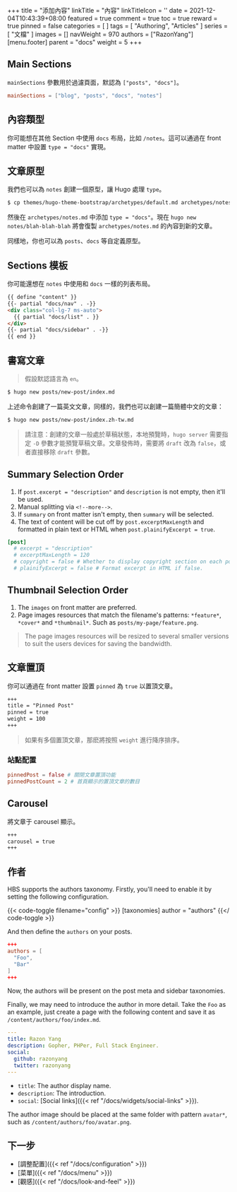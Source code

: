 +++
title = "添加內容"
linkTitle = "內容"
linkTitleIcon = '<i class="fas fa-newspaper fa-fw"></i>'
date = 2021-12-04T10:43:39+08:00
featured = true
comment = true
toc = true
reward = true
pinned = false
categories = [
]
tags = [
  "Authoring",
  "Articles"
]
series = [
  "文檔"
]
images = []
navWeight = 970
authors = ["RazonYang"]
[menu.footer]
  parent = "docs"
  weight = 5
+++

## Main Sections

`mainSections` 參數用於過濾頁面，默認為 `["posts", "docs"]`。

```toml {title="config/_default/params.toml"}
mainSections = ["blog", "posts", "docs", "notes"]
```

## 內容類型

你可能想在其他 Section 中使用 `docs` 布局，比如 `/notes`。這可以通過在 front matter 中設置 `type = "docs"` 實現。 

## 文章原型

我們也可以為 `notes` 創建一個原型，讓 Hugo 處理 `type`。

```bash
$ cp themes/hugo-theme-bootstrap/archetypes/default.md archetypes/notes.md
```

然後在 `archetypes/notes.md` 中添加 `type = "docs"`。現在 `hugo new notes/blah-blah-blah` 將會復製 `archetypes/notes.md` 的內容到新的文章。

同樣地，你也可以為 `posts`、`docs` 等自定義原型。

## Sections 模板

你可能還想在 `notes` 中使用和 `docs` 一樣的列表布局。

```html {title="layouts/notes/list.html"}
{{ define "content" }}
{{- partial "docs/nav" . -}}
<div class="col-lg-7 ms-auto">
  {{ partial "docs/list" . }}
</div>
{{- partial "docs/sidebar" . -}}
{{ end }}
```

## 書寫文章

> 假設默認語言為 `en`。

```bash
$ hugo new posts/new-post/index.md
```

上述命令創建了一篇英文文章，同樣的，我們也可以創建一篇簡體中文的文章：

```bash
$ hugo new posts/new-post/index.zh-tw.md
```

> 請注意：創建的文章一般處於草稿狀態，本地預覽時，`hugo server` 需要指定 `-D` 參數才能預覽草稿文章。文章發佈時，需要將 `draft` 改為 `false`，或者直接移除 `draft` 參數。

## Summary Selection Order

1. If `post.excerpt = "description"` and `description` is not empty, then it'll be used.
1. Manual splitting via <code>&lt;!--more--&gt;</code>.
1. If `summary` on front matter isn't empty, then `summary` will be selected.
1. The text of content will be cut off by `post.excerptMaxLength` and formatted in plain text or HTML when `post.plainifyExcerpt = true`.

```toml {title="config/_default/params.toml"}
[post]
  # excerpt = "description"
  # excerptMaxLength = 120
  # copyright = false # Whether to display copyright section on each post.
  # plainifyExcerpt = false # Format excerpt in HTML if false.
```

## Thumbnail Selection Order

1. The `images` on front matter are preferred.
1. Page images resources that match the filename's patterns: `*feature*`, `*cover*` and `*thumbnail*`. Such as `posts/my-page/feature.png`.

> The page images resources will be resized to several smaller versions to suit the users devices for saving the bandwidth.

## 文章置頂

你可以通過在 front matter 設置 `pinned` 為 `true` 以置頂文章。

```markdown
+++
title = "Pinned Post"
pinned = true
weight = 100
+++
```

> 如果有多個置頂文章，那麽將按照 `weight` 進行降序排序。

### 站點配置

```toml {title="config/_default/params.toml"}
pinnedPost = false # 關閉文章置頂功能
pinnedPostCount = 2 # 首頁顯示的置頂文章的數目
```

## Carousel

將文章于 carousel 顯示。

```markdown
+++
carousel = true
+++
```

## 作者

HBS supports the authors taxonomy. Firstly, you'll need to enable it by setting the following configuration.

{{< code-toggle filename="config" >}}
[taxonomies]
  author = "authors"
{{</ code-toggle >}}

And then define the `authors` on your posts.

```toml
+++
authors = [
  "Foo",
  "Bar"
]
+++
```

Now, the authors will be present on the post meta and sidebar taxonomies.

Finally, we may need to introduce the author in more detail. Take the `Foo` as an example, just create a page with the following content and save it as `/content/authors/foo/index.md`.

```yaml
---
title: Razon Yang
description: Gopher, PHPer, Full Stack Engineer.
social:
  github: razonyang
  twitter: razonyang
---
```

- `title`: The author display name.
- `description`: The introduction.
- `social`: [Social links]({{< ref "/docs/widgets/social-links" >}}).

The author image should be placed at the same folder with pattern `avatar*`, such as `/content/authors/foo/avatar.png`.

## 下一步

- [調整配置]({{< ref "/docs/configuration" >}})
- [菜單]({{< ref "/docs/menu" >}})
- [觀感]({{< ref "/docs/look-and-feel" >}})
